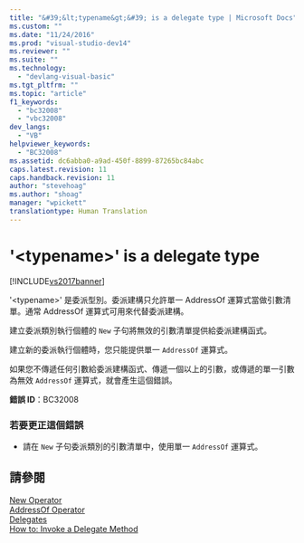 ```yaml
---
title: "&#39;&lt;typename&gt;&#39; is a delegate type | Microsoft Docs"
ms.custom: ""
ms.date: "11/24/2016"
ms.prod: "visual-studio-dev14"
ms.reviewer: ""
ms.suite: ""
ms.technology: 
  - "devlang-visual-basic"
ms.tgt_pltfrm: ""
ms.topic: "article"
f1_keywords: 
  - "bc32008"
  - "vbc32008"
dev_langs: 
  - "VB"
helpviewer_keywords: 
  - "BC32008"
ms.assetid: dc6abba0-a9ad-450f-8899-87265bc84abc
caps.latest.revision: 11
caps.handback.revision: 11
author: "stevehoag"
ms.author: "shoag"
manager: "wpickett"
translationtype: Human Translation
---
```

# &#39;&lt;typename&gt;&#39; is a delegate type
[!INCLUDE[vs2017banner](../../../csharp/includes/vs2017banner.md)]

'\<typename\>' 是委派型別。委派建構只允許單一 AddressOf 運算式當做引數清單。通常 AddressOf 運算式可用來代替委派建構。  
  
 建立委派類別執行個體的 `New` 子句將無效的引數清單提供給委派建構函式。  
  
 建立新的委派執行個體時，您只能提供單一 `AddressOf` 運算式。  
  
 如果您不傳遞任何引數給委派建構函式、傳遞一個以上的引數，或傳遞的單一引數為無效 `AddressOf` 運算式，就會產生這個錯誤。  
  
 **錯誤 ID**：BC32008  
  
### 若要更正這個錯誤  
  
-   請在 `New` 子句委派類別的引數清單中，使用單一 `AddressOf` 運算式。  
  
## 請參閱  
 [New Operator](../../../visual-basic/language-reference/operators/new-operator.md)   
 [AddressOf Operator](../../../visual-basic/language-reference/operators/addressof-operator.md)   
 [Delegates](../../../visual-basic/programming-guide/language-features/delegates/delegates.md)   
 [How to: Invoke a Delegate Method](../../../visual-basic/programming-guide/language-features/delegates/how-to-invoke-a-delegate-method.md)